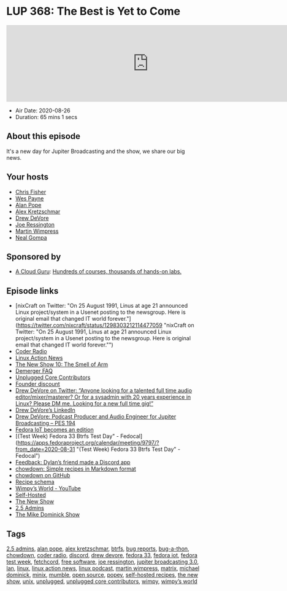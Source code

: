 # LUP 368: The Best is Yet to Come

<iframe src="https://player.fireside.fm/v2/RUkczH-V+t-2-GlBX?theme=dark" width="740" height="200" frameborder="0" scrolling="no"></iframe>

* Air Date: 2020-08-26
* Duration: 65 mins 1 secs

## About this episode

It's a new day for Jupiter Broadcasting and the show, we share our big news.

## Your hosts
* [Chris Fisher](https://linuxunplugged.com/hosts/chrislas)
* [Wes Payne](https://linuxunplugged.com/hosts/wes)
* [Alan Pope](https://linuxunplugged.com/guests/alanpope)
* [Alex Kretzschmar](https://linuxunplugged.com/guests/alexktz)
* [Drew DeVore](https://linuxunplugged.com/guests/drewdevore)
* [Joe Ressington](https://linuxunplugged.com/guests/joe)
* [Martin Wimpress](https://linuxunplugged.com/guests/martinwimpress)
* [Neal Gompa](https://linuxunplugged.com/guests/nealgompa)

## Sponsored by

  * [A Cloud Guru](https://acloudguru.com): [Hundreds of courses, thousands of hands-on labs.](https://acloudguru.com)



## Episode links

  * [nixCraft on Twitter: "On 25 August 1991, Linus at age 21 announced Linux project/system in a Usenet posting to the newsgroup. Here is original email that changed IT world forever."](https://twitter.com/nixcraft/status/1298303212114477059 "nixCraft on Twitter: "On 25 August 1991, Linus at age 21 announced Linux project/system in a Usenet posting to the newsgroup. Here is original email that changed IT world forever."")
  * [Coder Radio](https://coder.show/ "Coder Radio")
  * [Linux Action News](https://linuxactionnews.com/ "Linux Action News")
  * [The New Show 10: The Smell of Arm](https://thenew.show/the-new-show-10/ "The New Show 10: The Smell of Arm")
  * [Demerger FAQ](https://linuxunplugged.com/articles/demerger "Demerger FAQ")
  * [Unplugged Core Contributors](http://unpluggedcore.com/ "Unplugged Core Contributors")
  * [Founder discount](https://jupitersignal.memberful.com/checkout?plan=52946&coupon=founder "Founder discount")
  * [Drew DeVore on Twitter: “Anyone looking for a talented full time audio editor/mixer/masterer? Or for a sysadmin with 20 years experience in Linux? Please DM me. Looking for a new full time gig!”](https://twitter.com/drewofdoom/status/1298279488669745156 "Drew DeVore on Twitter: “Anyone looking for a talented full time audio editor/mixer/masterer? Or for a sysadmin with 20 years experience in Linux? Please DM me. Looking for a new full time gig!”")
  * [Drew DeVore’s LinkedIn](https://www.linkedin.com/in/drew-devore "Drew DeVore’s LinkedIn")
  * [Drew DeVore: Podcast Producer and Audio Engineer for Jupiter Broadcasting – PES 194](https://podcastengineeringschool.com/drew-devore-podcast-producer-and-audio-engineer-for-jupiter-broadcasting-pes-194/ "Drew DeVore: Podcast Producer and Audio Engineer for Jupiter Broadcasting – PES 194")
  * [Fedora IoT becomes an edition](https://lwn.net/Articles/828966/ "Fedora IoT becomes an edition")
  * [(Test Week) Fedora 33 Btrfs Test Day" - Fedocal](https://apps.fedoraproject.org/calendar/meeting/9797/?from_date=2020-08-31 "\(Test Week\) Fedora 33 Btrfs Test Day" - Fedocal")
  * [Feedback: Dylan’s friend made a Discord app](https://slexy.org/view/s20nrSGdBS "Feedback: Dylan’s friend made a Discord app")
  * [chowdown: Simple recipes in Markdown format](https://chowdown.io/ "chowdown: Simple recipes in Markdown format")
  * [chowdown on GitHub](https://github.com/clarklab/chowdown "chowdown on GitHub")
  * [Recipe schema](https://schema.org/Recipe "Recipe schema")
  * [Wimpy’s World - YouTube](https://www.youtube.com/channel/UChpYmMp7EFaxuogUX1eAqyw "Wimpy’s World - YouTube")
  * [Self-Hosted](https://selfhosted.show/ "Self-Hosted")
  * [The New Show](https://thenew.show/ "The New Show")
  * [2.5 Admins](https://2.5admins.com/ "2.5 Admins")
  * [The Mike Dominick Show](https://www.automator.show/ "The Mike Dominick Show")



## Tags

[2.5 admins](https://linuxunplugged.com/tags/2.5%20admins), [alan pope](https://linuxunplugged.com/tags/alan%20pope), [alex kretzschmar](https://linuxunplugged.com/tags/alex%20kretzschmar), [btrfs](https://linuxunplugged.com/tags/btrfs), [bug reports](https://linuxunplugged.com/tags/bug%20reports), [bug-a-thon](https://linuxunplugged.com/tags/bug-a-thon), [chowdown](https://linuxunplugged.com/tags/chowdown), [coder radio](https://linuxunplugged.com/tags/coder%20radio), [discord](https://linuxunplugged.com/tags/discord), [drew devore](https://linuxunplugged.com/tags/drew%20devore), [fedora 33](https://linuxunplugged.com/tags/fedora%2033), [fedora iot](https://linuxunplugged.com/tags/fedora%20iot), [fedora test week](https://linuxunplugged.com/tags/fedora%20test%20week), [fetchcord](https://linuxunplugged.com/tags/fetchcord), [free software](https://linuxunplugged.com/tags/free%20software), [joe ressington](https://linuxunplugged.com/tags/joe%20ressington), [jupiter broadcasting 3.0](https://linuxunplugged.com/tags/jupiter%20broadcasting%203.0), [lan](https://linuxunplugged.com/tags/lan), [linux](https://linuxunplugged.com/tags/linux), [linux action news](https://linuxunplugged.com/tags/linux%20action%20news), [linux podcast](https://linuxunplugged.com/tags/linux%20podcast), [martin wimpress](https://linuxunplugged.com/tags/martin%20wimpress), [matrix](https://linuxunplugged.com/tags/matrix), [michael dominick](https://linuxunplugged.com/tags/michael%20dominick), [minix](https://linuxunplugged.com/tags/minix), [mumble](https://linuxunplugged.com/tags/mumble), [open source](https://linuxunplugged.com/tags/open%20source), [popey](https://linuxunplugged.com/tags/popey), [self-hosted recipes](https://linuxunplugged.com/tags/self-hosted%20recipes), [the new show](https://linuxunplugged.com/tags/the%20new%20show), [unix](https://linuxunplugged.com/tags/unix), [unplugged](https://linuxunplugged.com/tags/unplugged), [unplugged core contributors](https://linuxunplugged.com/tags/unplugged%20core%20contributors), [wimpy](https://linuxunplugged.com/tags/wimpy), [wimpy’s world](https://linuxunplugged.com/tags/wimpy%E2%80%99s%20world)